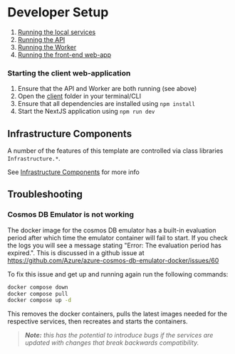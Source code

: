 # Developer Setup

1. [Running the local services](./docker-compose.md)
2. [Running the API](./api.md)
3. [Running the Worker](./worker.md)
4. [Running the front-end web-app](./client.md)


### Starting the client web-application

1. Ensure that the API and Worker are both running (see above)
2. Open the [client](../client) folder in your terminal/CLI
3. Ensure that all dependencies are installed using `npm install`
4. Start the NextJS application using `npm run dev`

## Infrastructure Components

A number of the features of this template are controlled via class libraries `Infrastructure.*`.

See [Infrastructure Components](./infrastructure/index.md) for more info

## Troubleshooting

### Cosmos DB Emulator is not working
The docker image for the cosmos DB emulator has a built-in evaluation period after which time the emulator container will fail to start. If you check the logs you will see a message stating "Error: The evaluation period has expired.". This is discussed in a github issue at https://github.com/Azure/azure-cosmos-db-emulator-docker/issues/60

To fix this issue and get up and running again run the following commands:

```bash
docker compose down
docker compose pull
docker compose up -d
```

This removes the docker containers, pulls the latest images needed for the respective services, then recreates and starts the containers.

> ***Note:** this has the potential to introduce bugs if the services are updated with changes that break backwards compatibility.*
